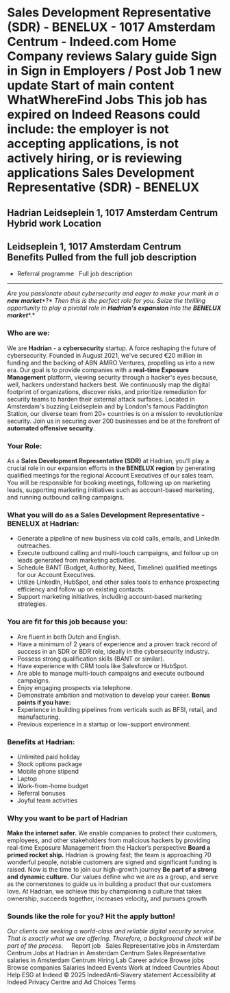 Sales Development Representative (SDR) - BENELUX - 1017 Amsterdam Centrum - Indeed.com
Home
Company reviews
Salary guide
Sign in
Sign in
Employers / Post Job
1 new update
Start of main content
WhatWhereFind Jobs
This job has expired on Indeed
Reasons could include: the employer is not accepting applications, is not actively hiring, or is reviewing applications
Sales Development Representative (SDR) - BENELUX
================================================
Hadrian
Leidseplein 1, 1017 Amsterdam Centrum
Hybrid work
Location
--------
Leidseplein 1, 1017 Amsterdam Centrum
&nbsp;
Benefits Pulled from the full job description
---------------------------------------------
* Referral programme
&nbsp;
Full job description
--------------------
*Are you passionate about cybersecurity and eager to make your mark in a* ***new market****?*
*Then this is the perfect role for you. Seize the thrilling opportunity to play a pivotal role in* ***Hadrian's expansion*** *into the* ***BENELUX market****.*
### **Who are we:**
We are **Hadrian** - a **cybersecurity** startup. A force reshaping the future of cybersecurity. Founded in August 2021, we've secured €20 million in funding and the backing of ABN AMRO Ventures, propelling us into a new era.
Our goal is to provide companies with a **real-time Exposure Management** platform, viewing security through a hacker's eyes because, well, hackers understand hackers best. We continuously map the digital footprint of organizations, discover risks, and prioritize remediation for security teams to harden their external attack surfaces.
Located in Amsterdam's buzzing Leidseplein and by London's famous Paddington Station, our diverse team from 20+ countries is on a mission to revolutionize security. Join us in securing over 200 businesses and be at the forefront of **automated offensive security**.
### **Your Role:**
As a **Sales Development Representative (SDR)** at Hadrian, you’ll play a crucial role in our expansion efforts in **the BENELUX region** by generating qualified meetings for the regional Account Executives of our sales team. You will be responsible for booking meetings, following up on marketing leads, supporting marketing initiatives such as account-based marketing, and running outbound calling campaigns.
### **What you will do as a Sales Development Representative - BENELUX at Hadrian:**
* Generate a pipeline of new business via cold calls, emails, and LinkedIn outreaches.
* Execute outbound calling and multi-touch campaigns, and follow up on leads generated from marketing activities.
* Schedule BANT (Budget, Authority, Need, Timeline) qualified meetings for our Account Executives.
* Utilize LinkedIn, HubSpot, and other sales tools to enhance prospecting efficiency and follow up on existing contacts.
* Support marketing initiatives, including account-based marketing strategies.
### **You are fit for this job because you:**
* Are fluent in both Dutch and English.
* Have a minimum of 2 years of experience and a proven track record of success in an SDR or BDR role, ideally in the cybersecurity industry.
* Possess strong qualification skills (BANT or similar).
* Have experience with CRM tools like Salesforce or HubSpot.
* Are able to manage multi-touch campaigns and execute outbound campaigns.
* Enjoy engaging prospects via telephone.
* Demonstrate ambition and motivation to develop your career.
**Bonus points if you have:**
* Experience in building pipelines from verticals such as BFSI, retail, and manufacturing.
* Previous experience in a startup or low-support environment.
###
### **Benefits at Hadrian:**
* Unlimited paid holiday
* Stock options package
* Mobile phone stipend
* Laptop
* Work-from-home budget
* Referral bonuses
* Joyful team activities
###
### **Why you want to be part of Hadrian**
**Make the internet safer.** We enable companies to protect their customers, employees, and other stakeholders from malicious hackers by providing real-time Exposure Management from the Hacker’s perspective
**Board a primed rocket ship.** Hadrian is growing fast; the team is approaching 70 wonderful people, notable customers are signed and significant funding is raised. Now is the time to join our high-growth journey
**Be part of a strong and dynamic culture.** Our values define who we are as a group, and serve as the cornerstones to guide us in building a product that our customers love. At Hadrian, we achieve this by championing a culture that takes ownership, succeeds together, increases velocity, and pursues growth
### **Sounds like the role for you? Hit the apply button!**
*Our clients are seeking a world-class and reliable digital security service. That is exactly what we are offering. Therefore, a background check will be part of the process.*
&nbsp;
&nbsp;
Report job
&nbsp;
Sales Representative jobs in Amsterdam Centrum
Jobs at Hadrian in Amsterdam Centrum
Sales Representative salaries in Amsterdam Centrum
Hiring Lab Career advice Browse jobs Browse companies Salaries Indeed Events Work at Indeed Countries About Help ESG at Indeed
© 2025 IndeedAnti-Slavery statement Accessibility at Indeed Privacy Centre and Ad Choices Terms